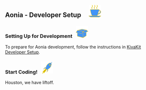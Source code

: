 ## Aonia - Developer Setup &nbsp; &nbsp;  ![](../images/coffee-40.png)

### Setting Up for Development &nbsp; ![](../images/box-40.png)

To prepare for Aonia development, follow the instructions in [KivaKit Developer Setup](http://tinyurl.com/yxzhpdcp). 

### Start Coding!  &nbsp;  ![](../images/rocket-40.png)

Houston, we have liftoff.

